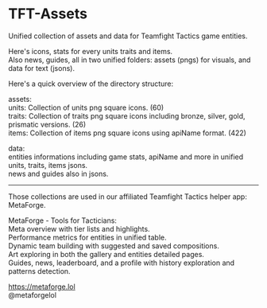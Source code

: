 # TFT-Assets
Unified collection of assets and data for Teamfight Tactics game entities.

Here's icons, stats for every units traits and items.  
Also news, guides, all in two unified folders: assets (pngs) for visuals, and data for text (jsons).
 
Here's a quick overview of the directory structure:

assets:  
  units: Collection of units png square icons. (60)  
  traits: Collection of traits png square icons including bronze, silver, gold, prismatic versions. (26)  
  items: Collection of items png square icons using apiName format. (422)
  
data:  
  entities informations including game stats, apiName and more in unified units, traits, items jsons.  
  news and guides also in jsons.  

------------------------  

Those collections are used in our affiliated Teamfight Tactics helper app: MetaForge.  

MetaForge - Tools for Tacticians:  
  Meta overview with tier lists and highlights.  
  Performance metrics for entities in unified table.  
  Dynamic team building with suggested and saved compositions.  
  Art exploring in both the gallery and entities detailed pages.  
  Guides, news, leaderboard, and a profile with history exploration and patterns detection.  

https://metaforge.lol  
@metaforgelol
